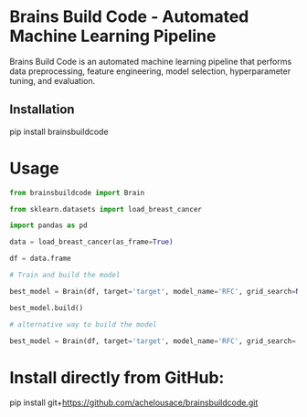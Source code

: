 # Brains Build Code - Automated Machine Learning Pipeline

Brains Build Code is an automated machine learning pipeline that performs data preprocessing, feature engineering, model selection, hyperparameter tuning, and evaluation.

## Installation

pip install brainsbuildcode


# Usage
```python
from brainsbuildcode import Brain

from sklearn.datasets import load_breast_cancer

import pandas as pd

data = load_breast_cancer(as_frame=True)

df = data.frame

# Train and build the model

best_model = Brain(df, target='target', model_name='RFC', grid_search=None)

best_model.build()

# alternative way to build the model

best_model = Brain(df, target='target', model_name='RFC', grid_search='cv').build()

```
# Install directly from GitHub:

pip install git+https://github.com/achelousace/brainsbuildcode.git
